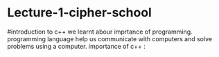 # Lecture-1-cipher-school
#introduction to c++
we learnt abour imprtance of programming.
programming language help us communicate with computers and solve problems using a computer.
importance of c++ :
